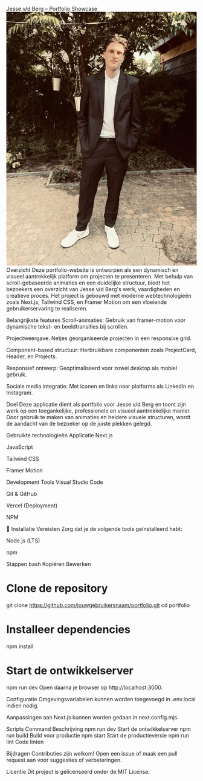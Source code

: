 Jesse v/d Berg – Portfolio Showcase
<img src="public/portfoliofoto.png" alt="Portfolio Screenshot" />
Overzicht
Deze portfolio-website is ontworpen als een dynamisch en visueel aantrekkelijk platform om projecten te presenteren. Met behulp van scroll-gebaseerde animaties en een duidelijke structuur, biedt het bezoekers een overzicht van Jesse v/d Berg's werk, vaardigheden en creatieve proces.
Het project is gebouwd met moderne webtechnologieën zoals Next.js, Tailwind CSS, en Framer Motion om een vloeiende gebruikerservaring te realiseren.

 Belangrijkste features
Scroll-animaties: Gebruik van framer-motion voor dynamische tekst- en beeldtransities bij scrollen.

Projectweergave: Netjes georganiseerde projecten in een responsive grid.

Component-based structuur: Herbruikbare componenten zoals ProjectCard, Header, en Projects.

Responsief ontwerp: Geoptimaliseerd voor zowel desktop als mobiel gebruik.

Sociale media integratie: Met iconen en links naar platforms als LinkedIn en Instagram.

 Doel
Deze applicatie dient als portfolio voor Jesse v/d Berg en toont zijn werk op een toegankelijke, professionele en visueel aantrekkelijke manier. Door gebruik te maken van animaties en heldere visuele structuren, wordt de aandacht van de bezoeker op de juiste plekken gelegd.

 Gebruikte technologieën
Applicatie
Next.js

JavaScript

Tailwind CSS

Framer Motion

Development Tools
Visual Studio Code

Git & GitHub

Vercel (Deployment)

NPM

🚀 Installatie
Vereisten
Zorg dat je de volgende tools geïnstalleerd hebt:

Node.js (LTS)

npm

Stappen
bash
Kopiëren
Bewerken
# Clone de repository
git clone https://github.com/jouwgebruikersnaam/portfolio.git
cd portfolio

# Installeer dependencies
npm install

# Start de ontwikkelserver
npm run dev
Open daarna je browser op http://localhost:3000.

Configuratie
Omgevingsvariabelen kunnen worden toegevoegd in .env.local indien nodig.

Aanpassingen aan Next.js kunnen worden gedaan in next.config.mjs.

Scripts
Command	Beschrijving
npm run dev	Start de ontwikkelserver
npm run build	Build voor productie
npm start	Start de productieversie
npm run lint	Code linten

Bijdragen
Contributies zijn welkom! Open een issue of maak een pull request aan voor suggesties of verbeteringen.

 Licentie
Dit project is gelicenseerd onder de MIT License.

